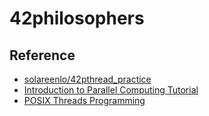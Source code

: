 # 42philosophers

## Reference
- [solareenlo/42pthread_practice](https://github.com/solareenlo/42pthread_practice)
- [Introduction to Parallel Computing Tutorial](https://hpc.llnl.gov/training/tutorials/introduction-parallel-computing-tutorial)
- [POSIX Threads Programming](https://hpc-tutorials.llnl.gov/posix/)
